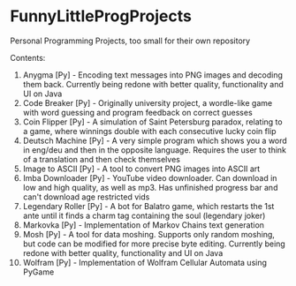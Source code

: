# FunnyLittleProgProjects
Personal Programming Projects, too small for their own repository

Contents:
1. Anygma [Py] - Encoding text messages into PNG images and decoding them back. Currently being redone with better quality, functionality and UI on Java
2. Code Breaker [Py] - Originally university project, a wordle-like game with word guessing and program feedback on correct guesses
3. Coin Flipper [Py] - A simulation of Saint Petersburg paradox, relating to a game, where winnings double with each consecutive lucky coin flip
4. Deutsch Machine [Py] - A very simple program which shows you a word in eng/deu and then in the opposite language. Requires the user to think of a translation and then check themselves
5. Image to ASCII [Py] - A tool to convert PNG images into ASCII art
6. Imba Downloader [Py] - YouTube video downloader. Can download in low and high quality, as well as mp3. Has unfinished progress bar and can't download age restricted vids
7. Legendary Roller [Py] - A bot for Balatro game, which restarts the 1st ante until it finds a charm tag containing the soul (legendary joker)
8. Markovka [Py] - Implementation of Markov Chains text generation
9. Mosh [Py] - A tool for data moshing. Supports only random moshing, but code can be modified for more precise byte editing. Currently being redone with better quality, functionality and UI on Java
10. Wolfram [Py] - Implementation of Wolfram Cellular Automata using PyGame
